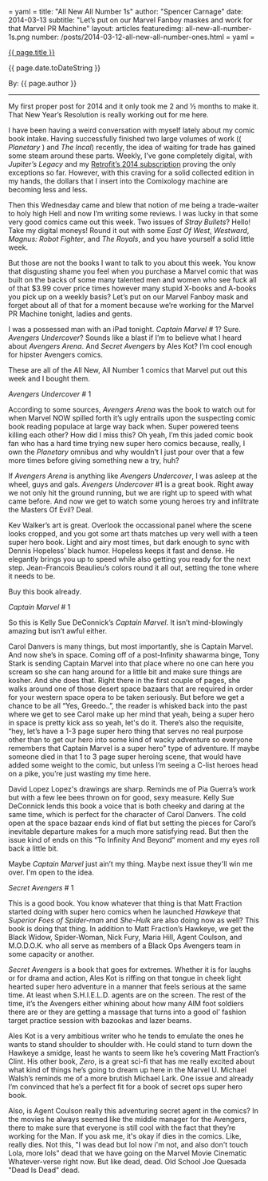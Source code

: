 = yaml =
title: "All New All Number 1s"
author: "Spencer Carnage"
date: 2014-03-13
subtitle: "Let’s put on our Marvel Fanboy maskes and work for that Marvel PR Machine"
layout: articles
featuredimg: all-new-all-number-1s.png
number: /posts/2014-03-12-all-new-all-number-ones.html
= yaml =

<a href="{{ page.url }}" class='postTitleLink'><p class='postTitle'>{{ page.title }}</p></a>
<p class='postPublished'>{{ page.date.toDateString }}</p>
<p class='postAuthor'>By: {{ page.author }}</p>
<hr>
My first proper post for 2014 and it only took me 2 and ½ months to make it. That New Year’s Resolution is really working out for me here.

I have been having a weird conversation with myself lately about my comic book intake. Having successfully finished two large volumes of work (( *Planetary* ) and *The Incal*) recently, the idea of waiting for trade has gained some steam around these parts. Weekly, I’ve gone completely digital, with *Jupiter’s Legacy* and my [Retrofit’s 2014 subscription](http://retrofit.storenvy.com/collections/29642-all-products/products/4944808-retrofit-2014-full-year-subscription-january-december) proving the only exceptions so far. However, with this craving for a solid collected edition in my hands, the dollars that I insert into the Comixology machine are becoming less and less. 

Then this Wednesday came and blew that notion of me being a trade-waiter to holy high Hell and now I’m writing some reviews. I was lucky in that some very good comics came out this week. Two issues of *Stray Bullets*? Hello! Take my digital moneys! Round it out with some *East Of West*, *Westward*, *Magnus: Robot Fighter*, and *The Royals*, and you have yourself a solid little week. 

But those are not the books I want to talk to you about this week. You know that disgusting shame you feel when you purchase a Marvel comic that was built on the backs of some many talented men and women who see fuck all of that $3.99 cover price times however many stupid X-books and A-books you pick up on a weekly basis? Let’s put on our Marvel Fanboy mask and forget about all of that for a moment because we’re working for the Marvel PR Machine tonight, ladies and gents.

I was a possessed man with an iPad tonight. *Captain Marvel* # 1? Sure. *Avengers Undercover*? Sounds like a blast if I’m to believe what I heard about *Avengers Arena*. And *Secret Avengers* by Ales Kot? I’m cool enough for hipster Avengers comics. 

These are all of the All New, All Number 1 comics that Marvel put out this week and I bought them. 

*Avengers Undercover* # 1

According to some sources, *Avengers Arena* was the book to watch out for when Marvel NOW spilled forth it’s ugly entrails upon the suspecting comic book reading populace at large way back when. Super powered teens killing each other? How did I miss this? Oh yeah, I’m this jaded comic book fan who has a hard time trying new super hero comics because, really, I own the *Planetary* omnibus and why wouldn’t I just pour over that a few more times before giving something new a try, huh? 

If *Avengers Arena* is anything like *Avengers Undercover*, I was asleep at the wheel, guys and gals. *Avengers Undercover* #1 is a great book. Right away we not only hit the ground running, but we are right up to speed with what came before. And now we get to watch some young heroes try and infiltrate the Masters Of Evil? Deal. 

Kev Walker’s art is great. Overlook the occassional panel where the scene looks cropped, and you got some art thats matches up very well with a teen super hero book. Light and airy most times, but dark enough to sync with Dennis Hopeless’ black humor. Hopeless keeps it fast and dense. He elegantly brings you up to speed while also getting you ready for the next step. Jean-Francois Beaulieu’s colors round it all out, setting the tone where it needs to be. 

Buy this book already.

*Captain Marvel* # 1

So this is Kelly Sue DeConnick’s *Captain Marvel*. It isn’t mind-blowingly amazing but isn’t awful either. 

Carol Danvers is many things, but most importantly, she is Captain Marvel. And now she’s in space. Coming off of a post-Infinity shawarma binge, Tony Stark is sending Captain Marvel into that place where no one can here you scream so she can hang around for a little bit and make sure things are kosher. And she does that. Right there in the first couple of pages, she walks around one of those desert space bazaars that are required in order for your western space opera to be taken seriously. But before we get a chance to be all “Yes, Greedo..”, the reader is whisked back into the past where we get to see Carol make up her mind that yeah, being a super hero in space is pretty kick ass so yeah, let's do it. There’s also the requisite, “hey, let’s have a 1-3 page super hero thing that serves no real purpose other than to get our hero into some kind of wacky adventure so everyone remembers that Captain Marvel is a super hero" type of adventure. If maybe someone died in that 1 to 3 page super heroing scene, that would have added some weight to the comic, but unless I’m seeing a C-list heroes head on a pike, you’re just wasting my time here.

David Lopez Lopez's drawings are sharp. Reminds me of Pia Guerra’s work but with a few lee bees thrown on for good, sexy measure. Kelly Sue DeConnick lends this book a voice that is both cheeky and daring at the same time, which is perfect for the character of Carol Danvers. The cold open at the space bazaar ends kind of flat but setting the pieces for Carol’s inevitable departure makes for a much more satisfying read. But then the issue kind of ends on this “To Infinity And Beyond” moment and my eyes roll back a little bit. 

Maybe *Captain Marvel* just ain’t my thing. Maybe next issue they'll win me over. I'm open to the idea.

*Secret Avengers* # 1

This is a good book. You know whatever that thing is that Matt Fraction started doing with super hero comics when he launched *Hawkeye* that *Superior Foes of Spider-man* and *She-Hulk* are also doing now as well? This book is doing that thing. In addition to Matt Fraction’s Hawkeye, we get the Black Widow, Spider-Woman, Nick Fury, Maria Hill, Agent Coulson, and M.O.D.O.K. who all serve as members of a Black Ops Avengers team in some capacity or another. 

*Secret Avengers* is a book that goes for extremes. Whether it is for laughs or for drama and action, Ales Kot is riffing on that tongue in cheek light hearted super hero adventure in a manner that feels serious at the same time. At least when S.H.I.E.L.D. agents are on the screen. The rest of the time, it’s the Avengers either whining about how many AIM foot soldiers there are or they are getting a massage that turns into a good ol’ fashion target practice session with bazookas and lazer beams. 

Ales Kot is a very ambitious writer who he tends to emulate the ones he wants to stand shoulder to shoulder with. He could stand to turn down the Hawkeye a smidge, least he wants to seem like he’s covering Matt Fraction’s Clint. His other book, *Zero*, is a great sci-fi that has me really excited about what kind of things he’s going to dream up here in the Marvel U. Michael Walsh’s reminds me of a more brutish Michael Lark. One issue and already I’m convinced that he’s a perfect fit for a book of secret ops super hero book. 

Also, is Agent Coulson really this adventuring secret agent in the comics? In the movies he always seemed like the middle manager for the Avengers, there to make sure that everyone is still cool with the fact that they’re working for the Man. If you ask me, it's okay if dies in the comics. Like, really dies. Not this, "I was dead but lol now i'm not, and also don't touch Lola, more lols" dead that we have going on the Marvel Movie Cinematic Whatever-verse right now. But like dead, dead. Old School Joe Quesada "Dead Is Dead" dead. 
